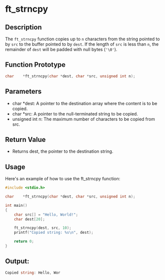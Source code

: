 # ft_strncpy

## Description

The `ft_strncpy` function copies up to `n` characters from the string pointed to by `src` to the buffer pointed to by `dest`. If the length of `src` is less than `n`, the remainder of `dest` will be padded with null bytes (`'\0'`). 

## Function Prototype

```c
char	*ft_strncpy(char *dest, char *src, unsigned int n);
```

## Parameters
- char *dest: A pointer to the destination array where the content is to be copied.
- char *src: A pointer to the null-terminated string to be copied.
- unsigned int n: The maximum number of characters to be copied from src.

## Return Value
- Returns dest, the pointer to the destination string.

## Usage
Here's an example of how to use the ft_strncpy function:

```c
#include <stdio.h>

char	*ft_strncpy(char *dest, char *src, unsigned int n);

int main()
{
    char src[] = "Hello, World!";
    char dest[20];

    ft_strncpy(dest, src, 10);
    printf("Copied string: %s\n", dest);

    return 0;
}
```
## Output:

```csharp
Copied string: Hello, Wor
```